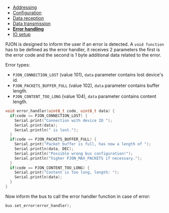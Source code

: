 - [Addressing](https://github.com/gioblu/PJON/tree/6.2/documentation/addressing.md)
- [Configuration](https://github.com/gioblu/PJON/tree/6.2/documentation/configuration.md)
- [Data reception](https://github.com/gioblu/PJON/tree/6.2/documentation/data-reception.md)
- [Data transmission](https://github.com/gioblu/PJON/tree/6.2/documentation/data-transmission.md)
- **[Error handling](https://github.com/gioblu/PJON/tree/6.2/documentation/error-handling.md)**
- [IO setup](https://github.com/gioblu/PJON/tree/6.2/documentation/io-setup.md)

PJON is designed to inform the user if an error is detected. A `void function` has to be defined as the error handler, it receives 2 parameters the first is the error code and the second is 1 byte additional data related to the error.

Error types:
- `PJON_CONNECTION_LOST` (value 101), `data` parameter contains lost device's id.
- `PJON_PACKETS_BUFFER_FULL` (value 102), `data` parameter contains buffer length.
- `PJON_CONTENT_TOO_LONG` (value 104), `data` parameter contains content length.

```cpp
void error_handler(uint8_t code, uint8_t data) {
  if(code == PJON_CONNECTION_LOST) {
    Serial.print("Connection with device ID ");
    Serial.print(data);
    Serial.println(" is lost.");
  }
  if(code == PJON_PACKETS_BUFFER_FULL) {
    Serial.print("Packet buffer is full, has now a length of ");
    Serial.println(data, DEC);
    Serial.println("Possible wrong bus configuration!");
    Serial.println("higher PJON_MAX_PACKETS if necessary.");
  }
  if(code == PJON_CONTENT_TOO_LONG) {
    Serial.print("Content is too long, length: ");
    Serial.println(data);
  }
}
```

Now inform the bus to call the error handler function in case of error:
```cpp
bus.set_error(error_handler);
```
